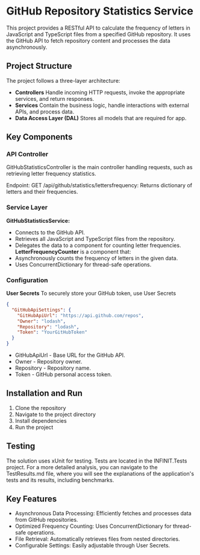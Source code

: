 # GitHub Repository Statistics Service
This project provides a RESTful API to calculate the frequency of letters in JavaScript and TypeScript files from a specified GitHub repository. It uses the GitHub API to fetch repository content and processes the data asynchronously.
## Project Structure
The project follows a three-layer architecture:
- **Controllers**
  Handle incoming HTTP requests, invoke the appropriate services, and return responses.
- **Services**
  Contain the business logic, handle interactions with external APIs, and process data.
- **Data Access Layer (DAL)**
  Stores all models that are required for app.
## Key Components
### **API Controller**
GitHubStatisticsController is the main controller handling requests, such as retrieving letter frequency statistics.

Endpoint:
  GET /api/github/statistics/lettersfrequency: Returns dictionary of letters and their frequencies.
### **Service Layer**
**GitHubStatisticsService:**
- Connects to the GitHub API.
- Retrieves all JavaScript and TypeScript files from the repository.
- Delegates the data to a component for counting letter frequencies.
**LetterFrequencyCounter** is a component that:
- Asynchronously counts the frequency of letters in the given data.
-	Uses ConcurrentDictionary for thread-safe operations.
### **Configuration**
**User Secrets**
To securely store your GitHub token, use User Secrets
```json
{
  "GitHubApiSettings": {
    "GitHubApiUrl": "https://api.github.com/repos",
    "Owner": "lodash",
    "Repository": "lodash",
    "Token": "YourGitHubToken"
  }
}
```
-	GitHubApiUrl - Base URL for the GitHub API.
-	Owner - Repository owner.
-	Repository - Repository name.
-	Token - GitHub personal access token.
  
## Installation and Run
1.	Clone the repository
2.	Navigate to the project directory
3.	Install dependencies
4.	Run the project
   
## Testing
The solution uses xUnit for testing. Tests are located in the INFINIT.Tests project. 
For a more detailed analysis, you can navigate to the TestResults.md file, where you will see the explanations of the application's tests and its results, including benchmarks.
## Key Features
-	Asynchronous Data Processing: Efficiently fetches and processes data from GitHub repositories.
-	Optimized Frequency Counting: Uses ConcurrentDictionary for thread-safe operations.
-	File Retrieval: Automatically retrieves files from nested directories.
-	Configurable Settings: Easily adjustable through User Secrets.

